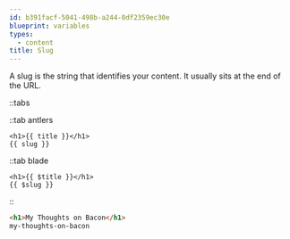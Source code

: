 ```yaml
---
id: b391facf-5041-498b-a244-0df2359ec30e
blueprint: variables
types:
  - content
title: Slug
---
```

A slug is the string that identifies your content. It usually sits at the end of the URL.

::tabs

::tab antlers
```antlers
<h1>{{ title }}</h1>
{{ slug }}
```
::tab blade
```blade
<h1>{{ $title }}</h1>
{{ $slug }}
```
::

```html
<h1>My Thoughts on Bacon</h1>
my-thoughts-on-bacon
```
